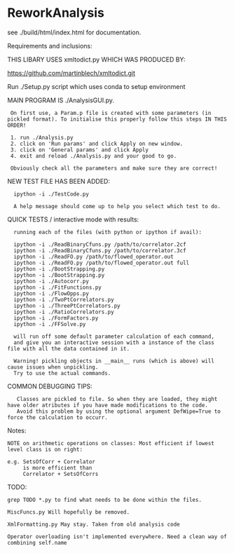 # ReworkAnalysis

see ./build/html/index.html for documentation.

Requirements and inclusions:

   THIS LIBARY USES xmltodict.py WHICH WAS PRODUCED BY:

   https://github.com/martinblech/xmltodict.git

   Run ./Setup.py script which uses conda to setup environment

MAIN PROGRAM IS ./AnalysisGUI.py.

     On first use, a Param.p file is created with some parameters (in pickled format). To initialise this properly follow this steps IN THIS ORDER!

     1. run ./Analysis.py
     2. click on 'Run params' and click Apply on new window.
     3. click on 'General params' and click Apply
     4. exit and reload ./Analysis.py and your good to go.

     Obviously check all the parameters and make sure they are correct!

NEW TEST FILE HAS BEEN ADDED:

      ipython -i ./TestCode.py

      A help message should come up to help you select which test to do.


QUICK TESTS / interactive mode with results:

      running each of the files (with python or ipython if avail):

      ipython -i ./ReadBinaryCfuns.py /path/to/correlator.2cf
      ipython -i ./ReadBinaryCfuns.py /path/to/correlator.3cf
      ipython -i ./ReadFO.py /path/to/flowed_operator.out
      ipython -i ./ReadFO.py /path/to/flowed_operator.out full
      ipython -i ./BootStrapping.py
      ipython -i ./BootStrapping.py
      ipython -i ./Autocorr.py
      ipython -i ./FitFunctions.py
      ipython -i ./FlowOpps.py
      ipython -i ./TwoPtCorrelators.py
      ipython -i ./ThreePtCorrelators.py
      ipython -i ./RatioCorrelators.py
      ipython -i ./FormFactors.py
      ipython -i ./FFSolve.py

      will run off some default parameter calculation of each command,
      and give you an interactive session with a instance of the class file with all the data contained in it.

      Warning! pickling objects in __main__ runs (which is above) will cause issues when unpickling.
      Try to use the actual commands.

COMMON DEBUGGING TIPS:

       Classes are pickled to file. So when they are loaded, they might have older atributes if you have made modifications to the code.
       Avoid this problem by using the optional argument DefWipe=True to force the calculation to occurr.

Notes:

	NOTE on arithmetic operations on classes: Most efficient if lowest level class is on right:

	e.g. SetsOfCorr + Correlator
	     is more efficient than
	     Correlator + SetsOfCorrs


TODO:

	grep TODO *.py to find what needs to be done within the files.

	MiscFuncs.py Will hopefully be removed.

	XmlFormatting.py May stay. Taken from old analysis code

	Operator overloading isn't implemented everywhere. Need a clean way of combining self.name
